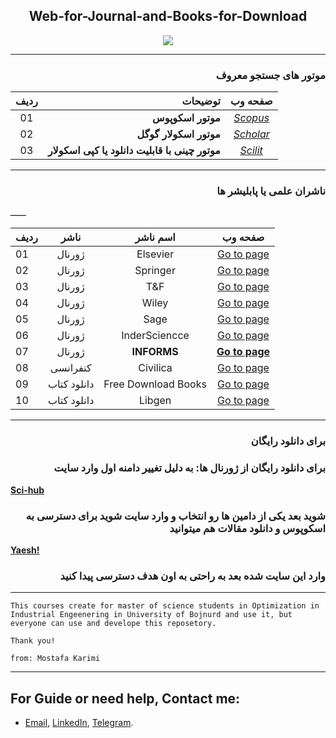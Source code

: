 
<h2 align="center">Web-for-Journal-and-Books-for-Download</h2>
<p align="center"><a href="https://github.com/MKarimi21/University-of-Bojnurd"><img src="https://img.shields.io/badge/Download-Free-yellow"></a></p>

-----------------
<h3 dir="rtl">موتور های جستجو معروف</h3>

| ردیف | توضیحات | صفحه وب |
|:---: | ---: |:---:|
|01 | **موتور اسکوپوس** | *[Scopus](https://www2.scopus.com/home.uri)*|
|02 | **موتور اسکولار گوگل** | *[Scholar](https://scholar.google.com/)*|
|03 | **موتور چینی با قابلیت دانلود یا کپی اسکولار** | *[Scilit](https://www.scilit.net/)*|


-------------------------------
<h3 dir="rtl">
ناشران علمی یا پابلیشر ها 
</h3>
ــــــ
 
| ردیف | ناشر | اسم ناشر | صفحه وب |
| :--- | :---: | :---: | :---: |
|01|ژورنال| Elsevier | [Go to page](https://www.sciencedirect.com/)|
|02|ژورنال| Springer | [Go to page](https://www.springer.com/gp)|
|03|ژورنال| T&F | [Go to page](https://www.tandfonline.com/)|
|04|ژورنال| Wiley | [Go to page](https://www.wiley.com/en-ir)| 
|05|ژورنال| Sage | [Go to page](https://journals.sagepub.com/)|
|06|ژورنال| InderSciencce | [Go to page](https://www.inderscience.com/)|
|07|ژورنال| **INFORMS** | **[Go to page](https://www.informs.org/Publications/INFORMS-Journals)**|
|08|کنفرانسی| Civilica | [Go to page](https://www.civilica.com/)|
|09|دانلود کتاب| Free Download Books | [Go to page](https://b-ok.org/)|
|10|دانلود کتاب| Libgen | [Go to page](http://libgen.is/)|

 --------------------------------

<h3 dir="rtl">برای دانلود رایگان </h3>
<h3 dir="rtl">
 برای دانلود رایگان از ژورنال ها:
 به دلیل تغییر دامنه اول وارد سایت 
</h3>

 **[Sci-hub](http://sci-hub.tech/)**

<h3 dir="rtl">
 شوید بعد یکی از دامین ها رو انتخاب و وارد سایت شوید
 برای دسترسی به اسکوپوس و دانلود مقالات هم میتوانید 
</h3>

 **[Yaesh!](http://yabesh.ir/)**

<h3 dir="rtl">
 وارد این سایت شده بعد به راحتی به اون هدف دسترسی پیدا کنید
</h3>
 
 ------------------------------
 
 >

    This courses create for master of science students in Optimization in Industrial Engeenering in University of Bojnurd and use it, but everyone can use and develope this reposetory.

    Thank you!

    from: Mostafa Karimi

 
---
## For Guide or need help, Contact me:
- [Email](mailto:mkarimi21@hotmail.com), [LinkedIn](https://www.linkedin.com/in/mkarimi21/), [Telegram](https://telegram.me/mkarimi21). 
